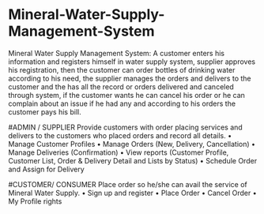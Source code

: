 # Mineral-Water-Supply-Management-System
Mineral Water Supply Management System: A customer enters his information and registers himself in water supply system, supplier approves his registration, then the customer can order bottles of drinking water according to his need, the supplier manages the orders and delivers to the customer and the has all the record or orders delivered and canceled through system, if the customer wants he can cancel his order or he can complain about an issue if he had any and according to his orders the customer pays his bill.


#ADMIN
/ SUPPLIER	Provide customers  with order placing services and delivers to the customers who placed orders and record all details.	•	Manage Customer Profiles
•	Manage Orders (New, Delivery, Cancellation)
•	Manage Deliveries (Confirmation)
•	View reports (Customer Profile, Customer List, Order & Delivery Detail and Lists by Status)
•	Schedule Order and Assign for Delivery

#CUSTOMER/ CONSUMER	Place order so he/she can avail the service of Mineral Water Supply.	•	Sign up and register 
•	Place Order
•	Cancel Order
•	My Profile rights
